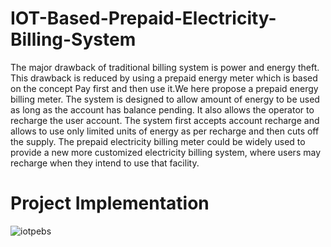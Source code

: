 # IOT-Based-Prepaid-Electricity-Billing-System
The major drawback of traditional billing system is power and energy theft. This drawback is reduced by using a prepaid energy meter which is based on the concept
Pay first and then use it.We here propose a prepaid energy billing meter. The system is designed to allow amount of energy to be used as long as the account has balance pending. It also allows the operator to recharge the user account. The system first accepts account recharge and allows to use only limited units of energy as per recharge and then cuts off the supply. The prepaid electricity billing meter could be widely used to provide a new more customized electricity billing system, where users may recharge when they intend to use that facility.




# Project Implementation
![iotpebs](https://user-images.githubusercontent.com/20575479/220934039-13868c12-2729-4157-8fa6-be5a2b66bb4f.jpg)



